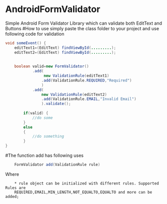 # AndroidFormValidator
Simple Android Form Validator Library which can validate both EditText and Buttons
#How to use
simply paste the class folder to your project and use following code for validation
```java
void someEvent() {
	editText1=(EditText) findViewById(.........);
	editText2=(EditText) findViewById(.........);
	
	
	boolean valid=new FormValidator()
			.add(
				 new ValidationRule(editText1)
				.add(ValidationRule.REQUIRED,"Required")
				)
			.add(
				new ValidationRule(editText2)
				.add(ValidationRule.EMAIL,"Invalid Email")
				).validate();
		
		if(valid) {
			//do some
		}
		else
		{
			//do something
		}
}
```

#The function add has following uses
```java
	FormValidator add(ValidationRule rule)
```

Where
```
	* rule object can be initialized with different rules. Supported Rules are 
	REQUIRED,EMAIL,MIN_LENGTH,NOT_EQUALTO,EQUALTO and more can be added;
	
```
